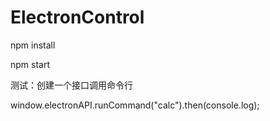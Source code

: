 # ElectronControl
npm install

npm start

测试：创建一个接口调用命令行  

window.electronAPI.runCommand("calc").then(console.log); 
